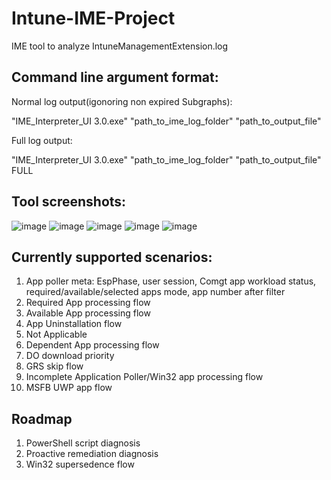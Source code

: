 # Intune-IME-Project
IME tool to analyze IntuneManagementExtension.log

## Command line argument format:

Normal log output(igonoring non expired Subgraphs):

"IME_Interpreter_UI 3.0.exe" "path_to_ime_log_folder" "path_to_output_file"

Full log output:

"IME_Interpreter_UI 3.0.exe" "path_to_ime_log_folder" "path_to_output_file" FULL


## Tool screenshots:
![image](https://user-images.githubusercontent.com/31831389/228565269-f2b08a4a-3e87-43ed-8d9b-d915995b86cd.png)
![image](https://user-images.githubusercontent.com/31831389/228565381-b60acd01-c6fd-4ef4-95a6-fc5f6407ed18.png)
![image](https://user-images.githubusercontent.com/31831389/228565459-05127184-1b62-4824-82db-7677ada66b8e.png)
![image](https://user-images.githubusercontent.com/31831389/228565541-d9ce516e-29e6-4b58-8393-7b26c8c57e91.png)
![image](https://user-images.githubusercontent.com/31831389/228565788-38ebfe67-b4ef-4736-b3cf-b9ddb4b0d5e8.png)





## Currently supported scenarios:

1. App poller meta: EspPhase, user session, Comgt app workload status, required/available/selected apps mode, app number after filter
2. Required App processing flow
3. Available App processing flow
4. App Uninstallation flow
5. Not Applicable
6. Dependent App processing flow
7. DO download priority
8. GRS skip flow
9. Incomplete Application Poller/Win32 app processing flow
10. MSFB UWP app flow

## Roadmap

1. PowerShell script diagnosis
2. Proactive remediation diagnosis
3. Win32 supersedence flow
